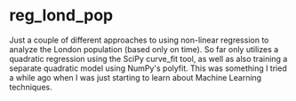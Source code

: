 # reg_lond_pop
Just a couple of different approaches to using non-linear regression to analyze the London population (based only on time). So far only utilizes a quadratic regression using the SciPy curve_fit tool, as well as also training a separate quadratic model using NumPy's polyfit. This was something I tried a while ago when I was just starting to learn about Machine Learning techniques.
